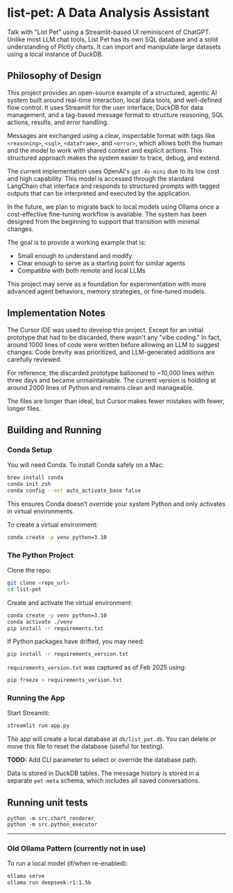 # list-pet: A Data Analysis Assistant

Talk with "List Pet" using a Streamlit-based UI reminiscent of ChatGPT. Unlike most LLM chat tools, List Pet has its own SQL database and a solid understanding of Plotly charts. It can import and manipulate large datasets using a local instance of DuckDB.

## Philosophy of Design

This project provides an open-source example of a structured, agentic AI system built around real-time interaction, local data tools, and well-defined flow control. It uses Streamlit for the user interface, DuckDB for data management, and a tag-based message format to structure reasoning, SQL actions, results, and error handling.

Messages are exchanged using a clear, inspectable format with tags like `<reasoning>`, `<sql>`, `<dataframe>`, and `<error>`, which allows both the human and the model to work with shared context and explicit actions. This structured approach makes the system easier to trace, debug, and extend.

The current implementation uses OpenAI's `gpt-4o-mini` due to its low cost and high capability. This model is accessed through the standard LangChain chat interface and responds to structured prompts with tagged outputs that can be interpreted and executed by the application.

In the future, we plan to migrate back to local models using Ollama once a cost-effective fine-tuning workflow is available. The system has been designed from the beginning to support that transition with minimal changes.

The goal is to provide a working example that is:
- Small enough to understand and modify
- Clear enough to serve as a starting point for similar agents
- Compatible with both remote and local LLMs

This project may serve as a foundation for experimentation with more advanced agent behaviors, memory strategies, or fine-tuned models.

## Implementation Notes

The Cursor IDE was used to develop this project. Except for an initial prototype that had to be discarded, there wasn't any "vibe coding." In fact, around 1000 lines of code were written before allowing an LLM to suggest changes. Code brevity was prioritized, and LLM-generated additions are carefully reviewed.

For reference, the discarded prototype ballooned to ~10,000 lines within three days and became unmaintainable. The current version is holding at around 2000 lines of Python and remains clean and manageable.

The files are longer than ideal, but Cursor makes fewer mistakes with fewer, longer files.

## Building and Running

### Conda Setup

You will need Conda. To install Conda safely on a Mac:

```bash
brew install conda
conda init zsh
conda config --set auto_activate_base false
```

This ensures Conda doesn’t override your system Python and only activates in virtual environments.

To create a virtual environment:

```bash
conda create -p venv python=3.10
```

### The Python Project

Clone the repo:

```bash
git clone <repo_url>
cd list-pet
```

Create and activate the virtual environment:

```bash
conda create -p venv python=3.10
conda activate ./venv
pip install -r requirements.txt
```

If Python packages have drifted, you may need:

```bash
pip install -r requirements_version.txt
```

`requirements_version.txt` was captured as of Feb 2025 using:

```bash
pip freeze > requirements_version.txt
```

### Running the App

Start Streamlit:

```bash
streamlit run app.py
```

The app will create a local database at `db/list_pet.db`. You can delete or move this file to reset the database (useful for testing).

**TODO:** Add CLI parameter to select or override the database path.

Data is stored in DuckDB tables. The message history is stored in a separate `pet-meta` schema, which includes all saved conversations.

## Running unit tests
```
python -m src.chart_renderer
python -m src.python_executor
```

---

### Old Ollama Pattern (currently not in use)

To run a local model (if/when re-enabled):

```bash
ollama serve
ollama run deepseek-r1:1.5b
```

